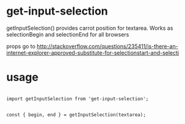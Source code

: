 # get-input-selection

getInputSelection() provides carrot position for textarea. Works as selectionBegin and selectionEnd for all browsers

props go to http://stackoverflow.com/questions/235411/is-there-an-internet-explorer-approved-substitute-for-selectionstart-and-selecti

# usage

<code>
import getInputSelection from 'get-input-selection';

const { begin, end } = getInputSelection(textarea);
</code>
